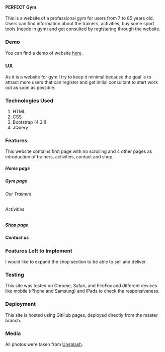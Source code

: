 #### PERFECT Gym

This is a website of a professional gym for users from 7 to 85 years old. Users can find information about the trainers, activities, buy some sport tools (neede in gym) and
get consulted by registaring through the website.


### Demo
You can find a demo of website [here](https://meghdadyazdi.github.io/UCFD-Milestone/index.html).

### UX
As it is a website for gym I try to keep it minimal because the goal is to attract more users that can register and get initial consultant to start work out as 
soon as possible.


### Technologies Used
1. HTML
2. CSS
3. Bootstrap (4.3.1)
4. JQuery

### Features
This website contains first page with no scrolling and 4 other pages as introduction of trainers, activities, contact and shop. 

##### Home page

##### Gym page
###### Our Trainers
###### Activities

##### Shop page

##### Contact us


### Features Left to Implement
I would like to expand the shop section to be able to sell and deliver.

### Testing
This site was tested on Chrome, Safari, and FireFox and different devices like mobile (iPhone and  Samsung) and iPads to check the responsiveness.

### Deployment
This site is hosted using GitHub pages, deployed directly from the master branch. 
### Media
All photos were taken from [Unsplash](https://unsplash.com/).


